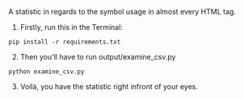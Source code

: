 A statistic in regards to the symbol usage in almost every HTML tag.

1. Firstly, run this in the Terminal:
```
pip install -r requirements.txt
```

2. Then you'll have to run output/examine_csv.py
```
python examine_csv.py
```

3. Voilà, you have the statistic right infront of your eyes. 
